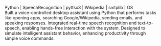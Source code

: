 Python | SpeechRecognition | pyttsx3 | Wikipedia | smtplib | OS
<br>
Built a voice-controlled desktop assistant using Python that performs tasks like opening apps, searching Google/Wikipedia, sending emails, and speaking responses.
Integrated real-time speech recognition and text-to-speech, enabling hands-free interaction with the system.
Designed to simulate intelligent assistant behavior, enhancing productivity through simple voice commands.
